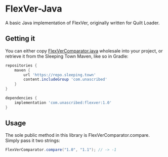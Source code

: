 # FlexVer-Java

A basic Java implementation of FlexVer, originally written for Quilt Loader.

## Getting it

You can either copy [FlexVerComparator.java](com/unascribed/flexver/FlexVerComparator.java) wholesale
into your project, or retrieve it from the Sleeping Town Maven, like so in Gradle:

```gradle
repositories {
	maven {
		url 'https://repo.sleeping.town'
		content.includeGroup 'com.unascribed'
	}
}

dependencies {
	implementation 'com.unascribed:flexver:1.0'
}
```

## Usage

The sole public method in this library is FlexVerComparator.compare. Simply pass it two strings:
```java
FlexVerComparator.compare("1.0", "1.1"); // -> -1
```
